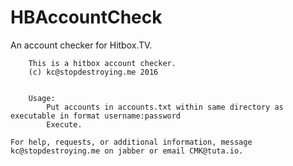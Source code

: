 # HBAccountCheck
An account checker for Hitbox.TV. 


		This is a hitbox account checker.
		(c) kc@stopdestroying.me 2016
		
		
		Usage:
			Put accounts in accounts.txt within same directory as executable in format username:password
			Execute.
		
    For help, requests, or additional information, message kc@stopdestroying.me on jabber or email CMK@tuta.io.
